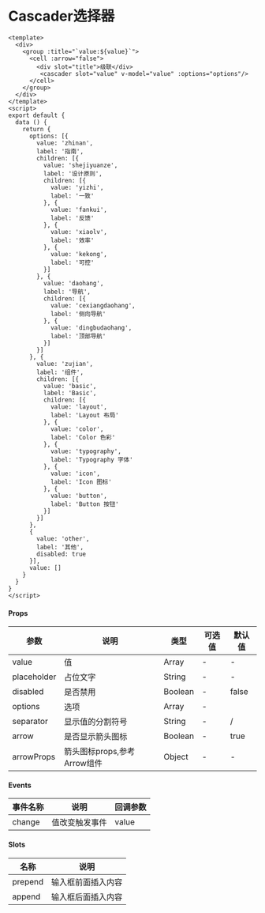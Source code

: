 # Cascader选择器

```
<template>
  <div>
    <group :title="`value:${value}`">
      <cell :arrow="false">
        <div slot="title">级联</div>
         <cascader slot="value" v-model="value" :options="options"/>
      </cell>
    </group>
  </div>
</template>
<script>
export default {
  data () {
    return {
      options: [{
        value: 'zhinan',
        label: '指南',
        children: [{
          value: 'shejiyuanze',
          label: '设计原则',
          children: [{
            value: 'yizhi',
            label: '一致'
          }, {
            value: 'fankui',
            label: '反馈'
          }, {
            value: 'xiaolv',
            label: '效率'
          }, {
            value: 'kekong',
            label: '可控'
          }]
        }, {
          value: 'daohang',
          label: '导航',
          children: [{
            value: 'cexiangdaohang',
            label: '侧向导航'
          }, {
            value: 'dingbudaohang',
            label: '顶部导航'
          }]
        }]
      }, {
        value: 'zujian',
        label: '组件',
        children: [{
          value: 'basic',
          label: 'Basic',
          children: [{
            value: 'layout',
            label: 'Layout 布局'
          }, {
            value: 'color',
            label: 'Color 色彩'
          }, {
            value: 'typography',
            label: 'Typography 字体'
          }, {
            value: 'icon',
            label: 'Icon 图标'
          }, {
            value: 'button',
            label: 'Button 按钮'
          }]
        }]
      },
      {
        value: 'other',
        label: '其他',
        disabled: true
      }],
      value: []
    }
  }
}
</script>
```

#### Props
| 参数      | 说明    | 类型      | 可选值       | 默认值   |
|---------- |-------- |---------- |------------- |--------- |
| value     | 值   | Array  |     -     |    -    |
| placeholder     | 占位文字   | String  |     -     |    -    |
| disabled     | 是否禁用   | Boolean  |   -       |    false    |
| options     | 选项   | Array  |   -       |        |
| separator     | 显示值的分割符号   | String  |   -       |    /    |
| arrow     | 是否显示箭头图标   | Boolean  |   -       |    true    |
| arrowProps     | 箭头图标props,参考Arrow组件   | Object  |   -       |    -    |

#### Events
| 事件名称 | 说明 | 回调参数 |
|---------|--------|---------|
| change | 值改变触发事件 | value |

#### Slots
| 名称 | 说明 | 
|---------|--------|
| prepend | 输入框前面插入内容 |
| append | 输入框后面插入内容 |